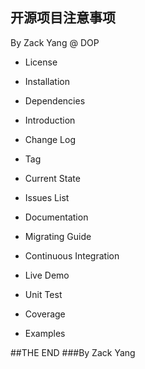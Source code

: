 ## 开源项目注意事项
By Zack Yang @ DOP



- License
- Installation
- Dependencies
- Introduction
- Change Log
- Tag
- Current State
- Issues List



- Documentation
- Migrating Guide
- Continuous Integration
- Live Demo
- Unit Test
- Coverage
- Examples



##THE END
###By Zack Yang
